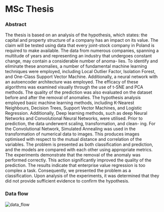 # MSc Thesis
### Abstract 
The thesis is based on an analysis of the hypothesis, which states: the capital and property
structure of a company has an impact on its value. The claim will be tested using data that
every joint-stock company in Poland is required to make available.
The data from numerous companies, spanning a multitude of years and representing an
industry that undergoes constant change, may contain a considerable number of anoma-
lies. To identify and eliminate these anomalies, a number of fundamental machine learning
techniques were employed, including Local Outlier Factor, Isolation Forest, and One-Class
Support Vector Machine. Additionally, a neural network with an autoencoder architecture
was employed. The efficacy of these algorithms was examined visually through the use of
t-SNE and PCA methods. The quality of the prediction was also evaluated on the dataset
before and after the removal of anomalies.
The hypothesis analysis employed basic machine learning methods, including K-Nearest
Neighbours, Decision Trees, Support Vector Machines, and Logistic Regression. Additionally,
Deep learning methods, such as deep Neural Networks and Convolutional Neural Networks,
were utilised. Prior to prediction, the data underwent scaling, transformation, and clean-
ing. For the Convolutional Network, Simulated Annealing was used in the transformation
of numerical data to images. This produces images optimised with respect to the mutual
distance and correlation of the variables. The problem is presented as both classification and
prediction, and the models are compared with each other using appropriate metrics.
The experiments demonstrate that the removal of the anomaly was performed correctly.
This action significantly improved the quality of the prediction. The results indicate that
enterprise value regression is too complex a task. Consequently, we presented the problem
as a classification. Upon analysis of the experiments, it was determined that they did not
provide sufficient evidence to confirm the hypothesis.

### Data flow
![data_flow](https://github.com/user-attachments/assets/35045525-7f95-47e8-a939-b0e945e5f8c7)

